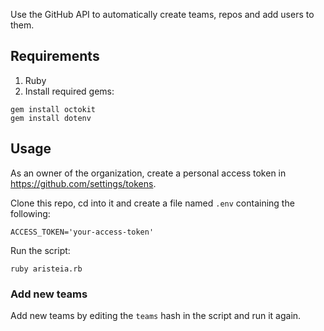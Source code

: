 Use the GitHub API to automatically create teams, repos and add users to them.

## Requirements

1. Ruby
1. Install required gems:

  ```
  gem install octokit
  gem install dotenv
  ```

## Usage

As an owner of the organization, create a personal access token in
<https://github.com/settings/tokens>.

Clone this repo, cd into it and create a file named `.env` containing the
following:

```
ACCESS_TOKEN='your-access-token'
```

Run the script:

```
ruby aristeia.rb
```

### Add new teams

Add new teams by editing the `teams` hash in the script and run it again.
